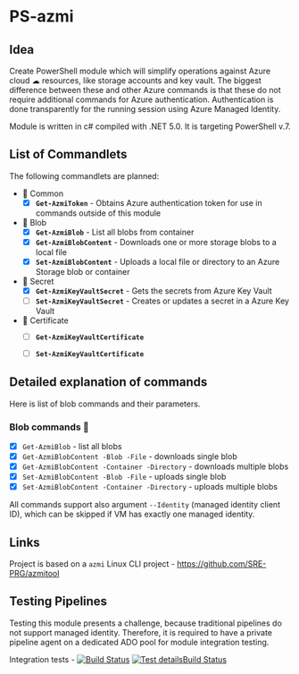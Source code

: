 ﻿# PS-azmi

## Idea
Create PowerShell module which will simplify operations against Azure cloud ☁ resources, like storage accounts and key vault.
The biggest difference between these and other Azure commands is that these do not require additional commands for Azure authentication.
Authentication is done transparently for the running session using Azure Managed Identity.

Module is written in c# compiled with .NET 5.0. It is targeting PowerShell v.7.

## List of Commandlets

The following commandlets are planned:
- 🔑 Common
  - [x] **`Get-AzmiToken`** - Obtains Azure authentication token for use in commands outside of this module
- 💾 Blob
  - [x] **`Get-AzmiBlob`** - List all blobs from container
  - [x] **`Get-AzmiBlobContent`** - Downloads one or more storage blobs to a local file
  - [x] **`Set-AzmiBlobContent`** - Uploads a local file or directory to an Azure Storage blob or container
- 🔐 Secret
  - [x] **`Get-AzmiKeyVaultSecret`** - Gets the secrets from Azure Key Vault
  - [ ] **`Set-AzmiKeyVaultSecret`** - Creates or updates a secret in a Azure Key Vault
- 🧾 Certificate
  - [ ] **`Get-AzmiKeyVaultCertificate`**
  - [ ] **`Set-AzmiKeyVaultCertificate`**


## Detailed explanation of commands

Here is list of blob commands and their parameters.

### Blob commands 💾

  - [x] `Get-AzmiBlob` - list all blobs
  - [x] `Get-AzmiBlobContent -Blob -File` - downloads single blob
  - [x] `Get-AzmiBlobContent -Container -Directory` - downloads multiple blobs
  - [x] `Set-AzmiBlobContent -Blob -File` - uploads single blob
  - [x] `Set-AzmiBlobContent -Container -Directory` - uploads multiple blobs

All commands support also argument `--Identity` (managed identity client ID), which can be skipped if VM has exactly one managed identity.

## Links

Project is based on a `azmi` Linux CLI project - https://github.com/SRE-PRG/azmitool

## Testing Pipelines

Testing this module presents a challenge, because traditional pipelines do not support managed identity.
Therefore, it is required to have a private pipeline agent on a dedicated ADO pool for module integration testing.

Integration tests -
[![Build Status](https://dev.azure.com/iiric/azmi/_apis/build/status/PS-azmi%20integration%20tests?branchName=master)](https://dev.azure.com/iiric/azmi/_build/latest?definitionId=39&branchName=master)
[![Test detailsBuild Status](https://img.shields.io/azure-devops/tests/iiric/azmi/39)](https://dev.azure.com/iiric/azmi/_build/latest?definitionId=39&branchName=master)

